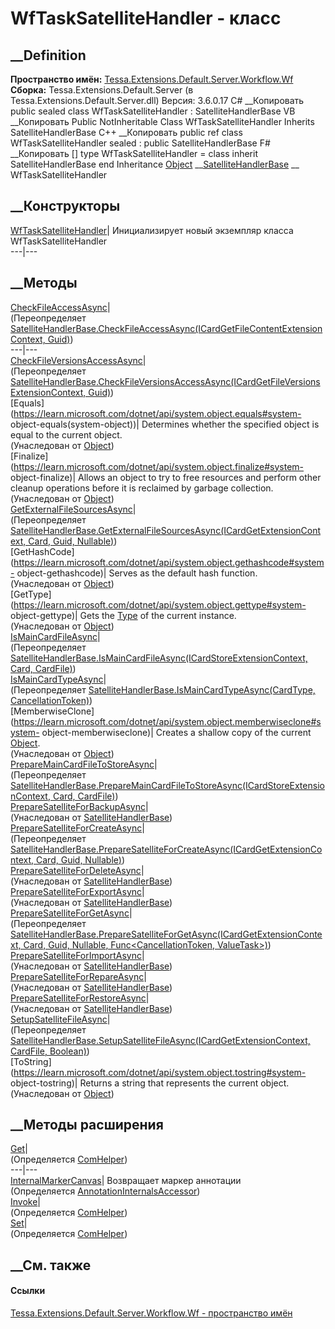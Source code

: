 # WfTaskSatelliteHandler - класс
##  __Definition
 **Пространство имён:**
[Tessa.Extensions.Default.Server.Workflow.Wf](N_Tessa_Extensions_Default_Server_Workflow_Wf.htm)  
 **Сборка:** Tessa.Extensions.Default.Server (в
Tessa.Extensions.Default.Server.dll) Версия: 3.6.0.17
C# __Копировать
     public sealed class WfTaskSatelliteHandler : SatelliteHandlerBase
VB __Копировать
     Public NotInheritable Class WfTaskSatelliteHandler
    	Inherits SatelliteHandlerBase
C++ __Копировать
     public ref class WfTaskSatelliteHandler sealed : public SatelliteHandlerBase
F# __Копировать
     [<SealedAttribute>]
    type WfTaskSatelliteHandler = 
        class
            inherit SatelliteHandlerBase
        end
Inheritance
    [Object](https://learn.microsoft.com/dotnet/api/system.object) __[SatelliteHandlerBase](T_Tessa_Extensions_Platform_Server_Cards_Satellites_Handlers_SatelliteHandlerBase.htm) __ WfTaskSatelliteHandler
##  __Конструкторы
[WfTaskSatelliteHandler](M_Tessa_Extensions_Default_Server_Workflow_Wf_WfTaskSatelliteHandler__ctor.htm)|
Инициализирует новый экземпляр класса WfTaskSatelliteHandler  
---|---  
##  __Методы
[CheckFileAccessAsync](M_Tessa_Extensions_Default_Server_Workflow_Wf_WfTaskSatelliteHandler_CheckFileAccessAsync.htm)|  
(Переопределяет
[SatelliteHandlerBase.CheckFileAccessAsync(ICardGetFileContentExtensionContext,
Guid)](M_Tessa_Extensions_Platform_Server_Cards_Satellites_Handlers_SatelliteHandlerBase_CheckFileAccessAsync.htm))  
---|---  
[CheckFileVersionsAccessAsync](M_Tessa_Extensions_Default_Server_Workflow_Wf_WfTaskSatelliteHandler_CheckFileVersionsAccessAsync.htm)|  
(Переопределяет
[SatelliteHandlerBase.CheckFileVersionsAccessAsync(ICardGetFileVersionsExtensionContext,
Guid)](M_Tessa_Extensions_Platform_Server_Cards_Satellites_Handlers_SatelliteHandlerBase_CheckFileVersionsAccessAsync.htm))  
[Equals](https://learn.microsoft.com/dotnet/api/system.object.equals#system-
object-equals\(system-object\))| Determines whether the specified object is
equal to the current object.  
(Унаследован от
[Object](https://learn.microsoft.com/dotnet/api/system.object))  
[Finalize](https://learn.microsoft.com/dotnet/api/system.object.finalize#system-
object-finalize)| Allows an object to try to free resources and perform other
cleanup operations before it is reclaimed by garbage collection.  
(Унаследован от
[Object](https://learn.microsoft.com/dotnet/api/system.object))  
[GetExternalFileSourcesAsync](M_Tessa_Extensions_Default_Server_Workflow_Wf_WfTaskSatelliteHandler_GetExternalFileSourcesAsync.htm)|  
(Переопределяет
[SatelliteHandlerBase.GetExternalFileSourcesAsync(ICardGetExtensionContext,
Card, Guid,
Nullable<Guid>)](M_Tessa_Extensions_Platform_Server_Cards_Satellites_Handlers_SatelliteHandlerBase_GetExternalFileSourcesAsync.htm))  
[GetHashCode](https://learn.microsoft.com/dotnet/api/system.object.gethashcode#system-
object-gethashcode)| Serves as the default hash function.  
(Унаследован от
[Object](https://learn.microsoft.com/dotnet/api/system.object))  
[GetType](https://learn.microsoft.com/dotnet/api/system.object.gettype#system-
object-gettype)| Gets the
[Type](https://learn.microsoft.com/dotnet/api/system.type) of the current
instance.  
(Унаследован от
[Object](https://learn.microsoft.com/dotnet/api/system.object))  
[IsMainCardFileAsync](M_Tessa_Extensions_Default_Server_Workflow_Wf_WfTaskSatelliteHandler_IsMainCardFileAsync.htm)|  
(Переопределяет
[SatelliteHandlerBase.IsMainCardFileAsync(ICardStoreExtensionContext, Card,
CardFile)](M_Tessa_Extensions_Platform_Server_Cards_Satellites_Handlers_SatelliteHandlerBase_IsMainCardFileAsync.htm))  
[IsMainCardTypeAsync](M_Tessa_Extensions_Default_Server_Workflow_Wf_WfTaskSatelliteHandler_IsMainCardTypeAsync.htm)|  
(Переопределяет [SatelliteHandlerBase.IsMainCardTypeAsync(CardType,
CancellationToken)](M_Tessa_Extensions_Platform_Server_Cards_Satellites_Handlers_SatelliteHandlerBase_IsMainCardTypeAsync.htm))  
[MemberwiseClone](https://learn.microsoft.com/dotnet/api/system.object.memberwiseclone#system-
object-memberwiseclone)| Creates a shallow copy of the current
[Object](https://learn.microsoft.com/dotnet/api/system.object).  
(Унаследован от
[Object](https://learn.microsoft.com/dotnet/api/system.object))  
[PrepareMainCardFileToStoreAsync](M_Tessa_Extensions_Default_Server_Workflow_Wf_WfTaskSatelliteHandler_PrepareMainCardFileToStoreAsync.htm)|  
(Переопределяет
[SatelliteHandlerBase.PrepareMainCardFileToStoreAsync(ICardStoreExtensionContext,
Card,
CardFile)](M_Tessa_Extensions_Platform_Server_Cards_Satellites_Handlers_SatelliteHandlerBase_PrepareMainCardFileToStoreAsync.htm))  
[PrepareSatelliteForBackupAsync](M_Tessa_Extensions_Platform_Server_Cards_Satellites_Handlers_SatelliteHandlerBase_PrepareSatelliteForBackupAsync.htm)|  
(Унаследован от
[SatelliteHandlerBase](T_Tessa_Extensions_Platform_Server_Cards_Satellites_Handlers_SatelliteHandlerBase.htm))  
[PrepareSatelliteForCreateAsync](M_Tessa_Extensions_Default_Server_Workflow_Wf_WfTaskSatelliteHandler_PrepareSatelliteForCreateAsync.htm)|  
(Переопределяет
[SatelliteHandlerBase.PrepareSatelliteForCreateAsync(ICardGetExtensionContext,
Card, Guid,
Nullable<Guid>)](M_Tessa_Extensions_Platform_Server_Cards_Satellites_Handlers_SatelliteHandlerBase_PrepareSatelliteForCreateAsync.htm))  
[PrepareSatelliteForDeleteAsync](M_Tessa_Extensions_Platform_Server_Cards_Satellites_Handlers_SatelliteHandlerBase_PrepareSatelliteForDeleteAsync.htm)|  
(Унаследован от
[SatelliteHandlerBase](T_Tessa_Extensions_Platform_Server_Cards_Satellites_Handlers_SatelliteHandlerBase.htm))  
[PrepareSatelliteForExportAsync](M_Tessa_Extensions_Platform_Server_Cards_Satellites_Handlers_SatelliteHandlerBase_PrepareSatelliteForExportAsync.htm)|  
(Унаследован от
[SatelliteHandlerBase](T_Tessa_Extensions_Platform_Server_Cards_Satellites_Handlers_SatelliteHandlerBase.htm))  
[PrepareSatelliteForGetAsync](M_Tessa_Extensions_Default_Server_Workflow_Wf_WfTaskSatelliteHandler_PrepareSatelliteForGetAsync.htm)|  
(Переопределяет
[SatelliteHandlerBase.PrepareSatelliteForGetAsync(ICardGetExtensionContext,
Card, Guid, Nullable<Guid>, Func<CancellationToken,
ValueTask<Card>>)](M_Tessa_Extensions_Platform_Server_Cards_Satellites_Handlers_SatelliteHandlerBase_PrepareSatelliteForGetAsync.htm))  
[PrepareSatelliteForImportAsync](M_Tessa_Extensions_Platform_Server_Cards_Satellites_Handlers_SatelliteHandlerBase_PrepareSatelliteForImportAsync.htm)|  
(Унаследован от
[SatelliteHandlerBase](T_Tessa_Extensions_Platform_Server_Cards_Satellites_Handlers_SatelliteHandlerBase.htm))  
[PrepareSatelliteForRepareAsync](M_Tessa_Extensions_Platform_Server_Cards_Satellites_Handlers_SatelliteHandlerBase_PrepareSatelliteForRepareAsync.htm)|  
(Унаследован от
[SatelliteHandlerBase](T_Tessa_Extensions_Platform_Server_Cards_Satellites_Handlers_SatelliteHandlerBase.htm))  
[PrepareSatelliteForRestoreAsync](M_Tessa_Extensions_Platform_Server_Cards_Satellites_Handlers_SatelliteHandlerBase_PrepareSatelliteForRestoreAsync.htm)|  
(Унаследован от
[SatelliteHandlerBase](T_Tessa_Extensions_Platform_Server_Cards_Satellites_Handlers_SatelliteHandlerBase.htm))  
[SetupSatelliteFileAsync](M_Tessa_Extensions_Default_Server_Workflow_Wf_WfTaskSatelliteHandler_SetupSatelliteFileAsync.htm)|  
(Переопределяет
[SatelliteHandlerBase.SetupSatelliteFileAsync(ICardGetExtensionContext,
CardFile,
Boolean)](M_Tessa_Extensions_Platform_Server_Cards_Satellites_Handlers_SatelliteHandlerBase_SetupSatelliteFileAsync.htm))  
[ToString](https://learn.microsoft.com/dotnet/api/system.object.tostring#system-
object-tostring)| Returns a string that represents the current object.  
(Унаследован от
[Object](https://learn.microsoft.com/dotnet/api/system.object))  
##  __Методы расширения
[Get](M_Tessa_Extensions_Default_Client_EDS_ComHelper_Get.htm)|  
(Определяется
[ComHelper](T_Tessa_Extensions_Default_Client_EDS_ComHelper.htm))  
---|---  
[InternalMarkerCanvas](M_Tessa_UI_Views_Charting_Annotations_AnnotationInternalsAccessor_InternalMarkerCanvas.htm)|
Возвращает маркер аннотации  
(Определяется
[AnnotationInternalsAccessor](T_Tessa_UI_Views_Charting_Annotations_AnnotationInternalsAccessor.htm))  
[Invoke](M_Tessa_Extensions_Default_Client_EDS_ComHelper_Invoke.htm)|  
(Определяется
[ComHelper](T_Tessa_Extensions_Default_Client_EDS_ComHelper.htm))  
[Set](M_Tessa_Extensions_Default_Client_EDS_ComHelper_Set.htm)|  
(Определяется
[ComHelper](T_Tessa_Extensions_Default_Client_EDS_ComHelper.htm))  
##  __См. также
#### Ссылки
[Tessa.Extensions.Default.Server.Workflow.Wf - пространство
имён](N_Tessa_Extensions_Default_Server_Workflow_Wf.htm)
